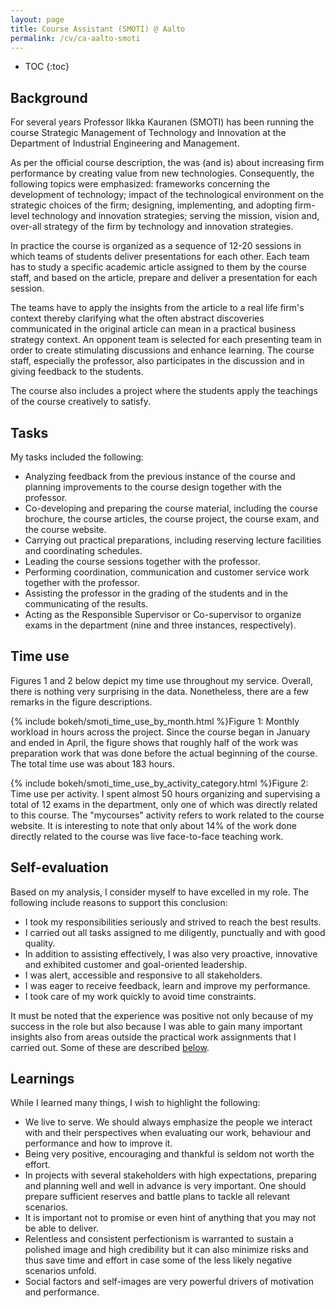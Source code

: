 ```yaml
---
layout: page
title: Course Assistant (SMOTI) @ Aalto
permalink: /cv/ca-aalto-smoti
---
```


* TOC
{:toc}

## Background

For several years Professor Ilkka Kauranen (SMOTI) has been running the course 
Strategic Management of Technology and Innovation at the Department of 
Industrial Engineering and Management.

As per the official course description, the was (and is) about increasing firm 
performance by creating value from new technologies. Consequently, the 
following topics were emphasized: frameworks concerning the development of 
technology; impact of the technological environment on the strategic choices 
of the firm; designing, implementing, and adopting firm-level technology and 
innovation strategies; serving the mission, vision and, over-all strategy of 
the firm by technology and innovation strategies.

In practice the course is organized as a sequence of 12-20 sessions in which 
teams of students deliver presentations for each other. Each team has to study 
a specific academic article assigned to them by the course staff, and based on 
the article, prepare and deliver a presentation for each session.

The teams have to apply the insights from the article to a real life firm's 
context thereby clarifying what the often abstract discoveries communicated in 
the original article can mean in a practical business strategy context. An 
opponent team is selected for each presenting team in order to create 
stimulating discussions and enhance learning. The course staff, especially the 
professor, also participates in the discussion and in giving feedback to the 
students.

The course also includes a project where the students apply the teachings of
the course creatively to satisfy.

## Tasks

My tasks included the following:

- Analyzing feedback from the previous instance of the course and planning
  improvements to the course design together with the professor.
- Co-developing and preparing the course material, including the course
  brochure, the course articles, the course project, the course exam, and the
  course website.
- Carrying out practical preparations, including reserving lecture facilities
  and coordinating schedules.
- Leading the course sessions together with the professor.
- Performing coordination, communication and customer service work together
  with the professor.
- Assisting the professor in the grading of the students and in the
  communicating of the results.
- Acting as the Responsible Supervisor or Co-supervisor to organize exams in
  the department (nine and three instances, respectively).

## Time use

Figures 1 and 2 below depict my time use throughout my service. Overall, there 
is nothing very surprising in the data. Nonetheless, there are a few remarks 
in the figure descriptions.

{% include bokeh/smoti_time_use_by_month.html %}Figure 1: Monthly workload in 
hours across the project. Since the course began in January and ended in 
April, the figure shows that roughly half of the work was preparation work 
that was done before the actual beginning of the course. The total time use 
was about 183 hours.

{% include bokeh/smoti_time_use_by_activity_category.html %}Figure 2: Time use
per activity. I spent almost 50 hours organizing and supervising a total of 12
exams in the department, only one of which was directly related to this
course. The "mycourses" activity refers to work related to the course website.
It is interesting to note that only about 14% of the work done directly related
to the course was live face-to-face teaching work.

## Self-evaluation

Based on my analysis, I consider myself to have excelled in my role. The
following include reasons to support this conclusion:

- I took my responsibilities seriously and strived to reach the best results.
- I carried out all tasks assigned to me diligently, punctually and with good
  quality.
- In addition to assisting effectively, I was also very proactive, innovative
  and exhibited customer and goal-oriented leadership.
- I was alert, accessible and responsive to all stakeholders.
- I was eager to receive feedback, learn and improve my performance.
- I took care of my work quickly to avoid time constraints.

It must be noted that the experience was positive not only because of my 
success in the role but also because I was able to gain many important 
insights also from areas outside the practical work assignments that I carried 
out. Some of these are described [below](#learnings).

## Learnings

While I learned many things, I wish to highlight the following:

- We live to serve. We should always emphasize the people we interact with and
  their perspectives when evaluating our work, behaviour and performance and
  how to improve it.
- Being very positive, encouraging and thankful is seldom not worth the effort.
- In projects with several stakeholders with high expectations, preparing and
  planning well and well in advance is very important. One should prepare
  sufficient reserves and battle plans to tackle all relevant scenarios.
- It is important not to promise or even hint of anything that you may not be
  able to deliver.
- Relentless and consistent perfectionism is warranted to sustain a polished 
  image and high credibility but it can also minimize risks and thus save time
  and effort in case some of the less likely negative scenarios unfold.
- Social factors and self-images are very powerful drivers of motivation and
  performance.
